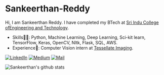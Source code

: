 # Sankeerthan-Reddy
Hi, I am Sankeerthan Reddy. I have completed my BTech at [Sri Indu College ofEngineering and Technology](https://sriindu.ac.in/).

* Skills👨‍💻: Python, Machine Learning, Deep Learning, Sci-kit learn, TensorFlow, Keras, OpenCV, Nltk, Flask, SQL, AWS.
* Experience🎯: Computer Vision intern at [Tessellate Imaging](https://github.com/Tessellate-Imaging).

<p align="">
	<a href="https://www.linkedin.com/in/ratna-sankeerthan-reddy-38a47115b/"><img src="https://img.shields.io/badge/LinkedIn--_.svg?style=social&logo=linkedin" alt="LinkedIn"></a>
	<a href="https://medium.com/@ratnasankeerthan"><img src="https://img.shields.io/badge/Medium--_.svg?style=social&logo=Medium" alt="Medium"></a>
	<a href="mailto:ratnasankeerthan@gmail.com"><img src="https://img.shields.io/badge/Mail At--_.svg?style=social&logo=Gmail" alt="Mail"></a>
</p>

![Sankeerthan's github stats](https://github-readme-stats.vercel.app/api?username=ratnasankeerthanreddy&count_private=true&hide=issues&show_icons=true&theme=dark)
